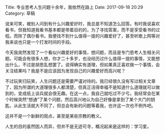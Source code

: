 Title: 专业思考人生问题十余年，我依然在路上
Date: 2017-09-18 20:29
Category: 草稿

说来可笑，被别人问到有什么兴趣爱好时，我总是不知道怎么回答。有时我说喜欢看书，但我知道我看书基本都是带着目的的，为了寻找答案，而不是享受看书的过程。而除了偶尔看书，我便找不到什么值得一提的兴趣爱好了，甚至听歌上网等对我来说也只是一个打发时间的手段。

今天我突然发现了一个看似兴趣爱好的事情，想问题，而且是专门思考人生相关问题。可能会有很多人想，你才二十多岁，也没经历过什么值得一提的事情，又能想出什么，不过是胡思乱想罢了。说得确实有道理，但如果真正喜欢做一个事情，会关注结果吗？我是不是应该因为发现自己的兴趣爱好而高兴呢？

不过玩笑归玩笑，人生问题还是需要严谨对待的。我已经很久没有写过相关文章了，因为所谓的大道理很多人都清楚，但真正活得幸福不是知道什么道理就可以做到的，变成纸上谈兵就会很无趣。在这一点，我自己就吃过不少亏。我经常会在某个时候突然“想通”了某个问题，然后高兴地认为自己好像是拿到了某个大门的钥匙，从此生活就大不同了，但总会有新的问题等着我，也许这一次也不例外吧。

这并不是一个新鲜的观点，甚至是某些宗教的教义。

人生的目的虽然因人而异，但并不是无迹可寻，概况起来是这样的：学习爱。










